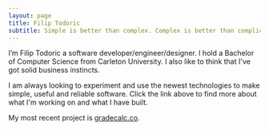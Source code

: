 ```yaml
---
layout: page
title: Filip Todoric
subtitle: Simple is better than complex. Complex is better than complicated.
---
```


I’m Filip Todoric a software developer/engineer/designer. I hold a Bachelor of Computer Science 
from Carleton University. I also like to think that I've got solid business instincts. 

I am always looking to experiment and use the newest technologies to make simple,
useful and reliable software. Click the link above to find more about what I'm
working on and what I have built.

My most recent project is [gradecalc.co](http://www.gradecalc.co).
